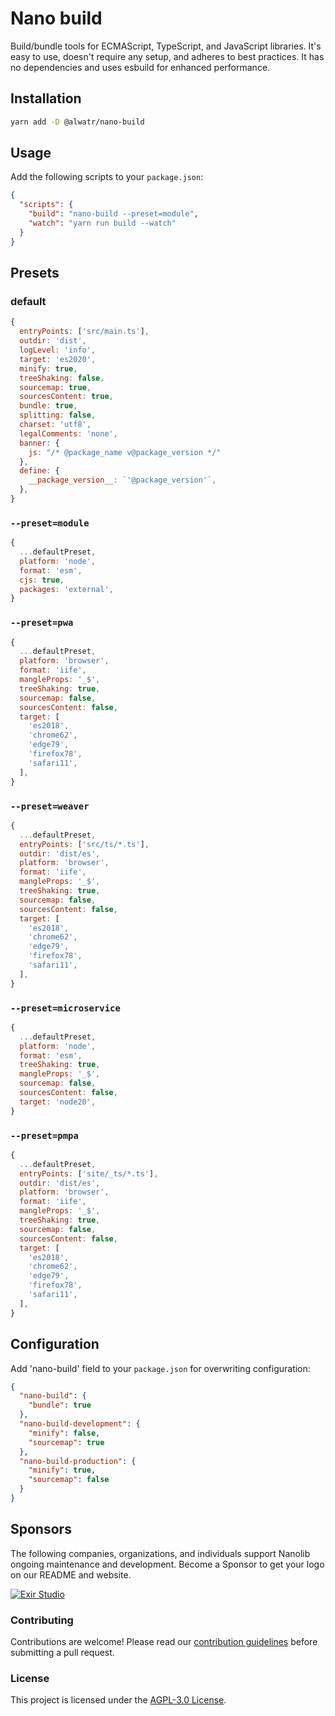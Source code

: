 # Nano build

Build/bundle tools for ECMAScript, TypeScript, and JavaScript libraries. It's easy to use, doesn't require any setup, and adheres to best practices. It has no dependencies and uses esbuild for enhanced performance.

## Installation

```bash
yarn add -D @alwatr/nano-build
```

## Usage

Add the following scripts to your `package.json`:

```json
{
  "scripts": {
    "build": "nano-build --preset=module",
    "watch": "yarn run build --watch"
  }
}
```

## Presets

### default

```js
{
  entryPoints: ['src/main.ts'],
  outdir: 'dist',
  logLevel: 'info',
  target: 'es2020',
  minify: true,
  treeShaking: false,
  sourcemap: true,
  sourcesContent: true,
  bundle: true,
  splitting: false,
  charset: 'utf8',
  legalComments: 'none',
  banner: {
    js: "/* @package_name v@package_version */"
  },
  define: {
    __package_version__: `'@package_version'`,
  },
}
```

### `--preset=module`

```js
{
  ...defaultPreset,
  platform: 'node',
  format: 'esm',
  cjs: true,
  packages: 'external',
}
```

### `--preset=pwa`

```js
{
  ...defaultPreset,
  platform: 'browser',
  format: 'iife',
  mangleProps: '_$',
  treeShaking: true,
  sourcemap: false,
  sourcesContent: false,
  target: [
    'es2018',
    'chrome62',
    'edge79',
    'firefox78',
    'safari11',
  ],
}
```

### `--preset=weaver`

```js
{
  ...defaultPreset,
  entryPoints: ['src/ts/*.ts'],
  outdir: 'dist/es',
  platform: 'browser',
  format: 'iife',
  mangleProps: '_$',
  treeShaking: true,
  sourcemap: false,
  sourcesContent: false,
  target: [
    'es2018',
    'chrome62',
    'edge79',
    'firefox78',
    'safari11',
  ],
}
```

### `--preset=microservice`

```js
{
  ...defaultPreset,
  platform: 'node',
  format: 'esm',
  treeShaking: true,
  mangleProps: '_$',
  sourcemap: false,
  sourcesContent: false,
  target: 'node20',
}
```

### `--preset=pmpa`

```js
{
  ...defaultPreset,
  entryPoints: ['site/_ts/*.ts'],
  outdir: 'dist/es',
  platform: 'browser',
  format: 'iife',
  mangleProps: '_$',
  treeShaking: true,
  sourcemap: false,
  sourcesContent: false,
  target: [
    'es2018',
    'chrome62',
    'edge79',
    'firefox78',
    'safari11',
  ],
}
```

## Configuration

Add 'nano-build' field to your `package.json` for overwriting configuration:

```json
{
  "nano-build": {
    "bundle": true
  },
  "nano-build-development": {
    "minify": false,
    "sourcemap": true
  },
  "nano-build-production": {
    "minify": true,
    "sourcemap": false
  }
}
```

## Sponsors

The following companies, organizations, and individuals support Nanolib ongoing maintenance and development. Become a Sponsor to get your logo on our README and website.

[![Exir Studio](https://avatars.githubusercontent.com/u/181194967?s=200&v=4)](https://exirstudio.com)

### Contributing

Contributions are welcome! Please read our [contribution guidelines](https://github.com/Alwatr/.github/blob/next/CONTRIBUTING.md) before submitting a pull request.

### License

This project is licensed under the [AGPL-3.0 License](LICENSE).
